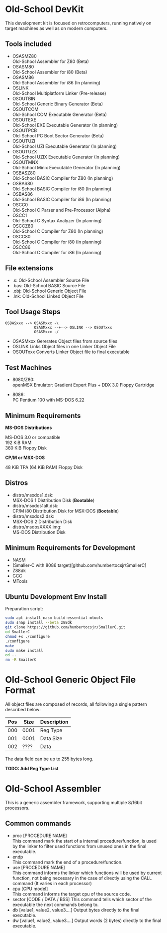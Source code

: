 Old-School DevKit
=================

This development kit is focused on retrocomputers, running natively on target machines as well as on modern computers.

Tools included
--------------

- OSASMZ80 \
    Old-School Assembler for Z80 (Beta)
- OSASM80 \
    Old-School Assembler for i80 (Beta)
- OSASM86 \
    Old-School Assembler for i86 (In planning)
- OSLINK \
    Old-School Multiplatform Linker (Pre-release)
- OSOUTBIN \
    Old-School Generic Binary Generator (Beta)
- OSOUTCOM \
    Old-School COM Executable Generator (Beta)
- OSOUTEXE \
    Old-School EXE Executable Generator (In planning)
- OSOUTPCB \
    Old-School PC Boot Sector Generator (Beta)
- OSOUTUZI \
    Old-School UZI Executable Generator (In planning)
- OSOUTUZX \
    Old-School UZIX Executable Generator (In planning)
- OSOUTMNX \
    Old-School Minix Executable Generator (In planning)
- OSBASZ80 \
    Old-School BASIC Compiler for Z80 (In planning)
- OSBAS80 \
    Old-School BASIC Compiler for i80 (In planning)
- OSBAS86 \
    Old-School BASIC Compiler for i86 (In planning)
- OSCC0 \
    Old-School C Parser and Pre-Processor (Alpha)
- OSCC1 \
    Old-School C Syntax Analyzer (In planning)
- OSCCZ80 \
    Old-School C Compiler for Z80 (In planning)
- OSCC80 \
    Old-School C Compiler for i80 (In planning)
- OSCC86 \
    Old-School C Compiler for i86 (In planning)

File extensions
---------------

- .s: Old-School Assembler Source File
- .bas: Old-School BASIC Source File
- .obj: Old-School Generic Object File
- .lnk: Old-School Linked Object File

Tool Usage Steps
----------------

```
OSBASxxx --> OSASMxxx -\
             OSASMxxx --+--> OSLINK --> OSOUTxxx
             OSASMxxx -/
```

- OSASMxxx Gererates Object files from source files
- OSLINK Links Object files in one Linker Object File
- OSOUTxxx Converts Linker Object file to final executable

Test Machines
-------------

- 8080/Z80: \
    openMSX Emulator: Gradient Expert Plus + DDX 3.0 Floppy Cartridge

- 8086: \
    PC Pentium 100 with MS-DOS 6.22

Minimum Requirements
--------------------

**MS-DOS Distributions**

MS-DOS 3.0 or compatible \
192 KiB RAM \
360 KiB Floppy Disk

**CP/M or MSX-DOS**

48 KiB TPA (64 KiB RAM)
Floppy Disk

Distros
-------

- distro/msxdos1.dsk: \
    MSX-DOS 1 Distribution Disk (**Bootable**)
- distro/msxdos1alt.dsk: \
    CP/M i80 Distribution Disk for MSX-DOS (**Bootable**)
- distro/msxdos2.dsk: \
    MSX-DOS 2 Distribution Disk
- distro/msdosXXXX.img: \
    MS-DOS Distribution Disk

Minimum Requirements for Development
------------------------------------

- NASM
- (Smaller-C with 8086 target)[github.com/humbertocsjr/SmallerC]
- Z88dk
- GCC
- MTools

Ubuntu Development Env Install
------------------------------

Preparation script:

```sh
sudo apt install nasm build-essential mtools
sudo snap install --beta z88dk
git clone https://github.com/humbertocsjr/SmallerC.git
cd SmallerC
chmod +x ./configure
./configure
make 
sudo make install
cd ..
rm -R SmallerC
```

Old-School Generic Object File Format
=====================================

All object files are composed of records, all following a single pattern described below:

| Pos | Size | Description |
|-----|------|-------------|
| 000 | 0001 | Reg Type    |
| 001 | 0001 | Data Size   |
| 002 | ???? | Data        |

The data field can be up to 255 bytes long.

**TODO: Add Reg Type List**

Old-School Assembler
====================

This is a generic assembler framework, supporting multiple 8/16bit processors.

Common commands
---------------

- proc [PROCEDURE NAME] \
    This command mark the start of a internal procedure/function, is used by the linker to filter used functions from unused ones in the final executable.
- endp \
    This command mark the end of a procedure/function.
- use [PROCEDURE NAME] \
    This command informs the linker which functions will be used by current function, not being necessary in the case of directly using the CALL command (It varies in each processor)
- cpu [CPU model] \
    This command informs the target cpu of the source code.
- sector [CODE / DATA / BSS]
    This command tells which sector of the executable the next commands belong to.
- db [value1, value2, value3....]
    Output bytes directly to the final executable.
- dw [value1, value2, value3....]
    Output words (2 bytes) directly to the final executable.
